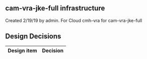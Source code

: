 ## cam-vra-jke-full infrastructure

Created 2/19/19 by admin. For Cloud cmh-vra for cam-vra-jke-full


## Design Decisions
| Design item                | Decision|
| :----------------------------------- | :--------------------------------------------------------------------------------|
